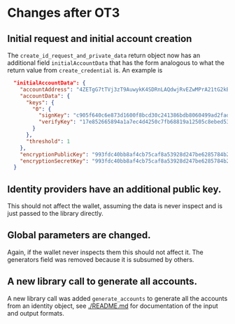 # Changes after OT3

## Initial request and initial account creation

The `create_id_request_and_private_data` return object now has an additional
field `initialAccountData` that has the form analogous to what the return value
from `create_credential` is. An example is

```json
  "initialAccountData": {
    "accountAddress": "4ZETgG7tTVj3zT9AuwykK4SDRnLAQdwjRvEZwMPrA21tG2kBTa",
    "accountData": {
      "keys": {
        "0": {
          "signKey": "c905f640c6e873d1600f8bcd30c241386bdb8060499ad2fad016931a196e411a",
          "verifyKey": "17e852665894a1a7ec4d4250c7fb68819a12505c8ebed53ee59869eb119330b6"
        }
      },
      "threshold": 1
    },
    "encryptionPublicKey": "993fdc40bb8af4cb75caf8a53928d247be6285784b29578a06df312c28854c1bfac2fd0183967338b578772398d4120196b4864a9fec966f68e6c2c7ab474c8355c7ffdc6fa4afd70a91dc0cd83bb33df7c8e7e54fed77298c5bd803ab6a0e9f",
    "encryptionSecretKey": "993fdc40bb8af4cb75caf8a53928d247be6285784b29578a06df312c28854c1bfac2fd0183967338b578772398d412016497cd56dad49fa369404216f0108cfa366b74abbd1a3692f9ed140e46cd3ec9"
  }
```

## Identity providers have an additional public key.

This should not affect the wallet, assuming the data is never inspect and is
just passed to the library directly.

## Global parameters are changed.

Again, if the wallet never inspects them this should not affect it. The
generators field was removed because it is subsumed by others.

## A new library call to generate all accounts.

A new library call was added `generate_accounts` to generate all the accounts
from an identity object, see [./README.md](./README.md) for documentation of the
input and output formats.
